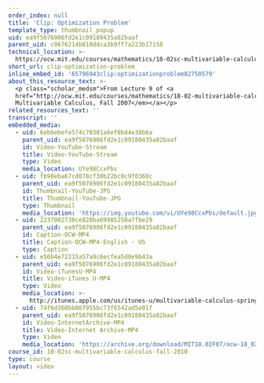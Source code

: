 ```yaml
---
order_index: null
title: 'Clip: Optimization Problem'
template_type: thumbnail_popup
uid: ea9f5076906fd2e1c09180435a82baaf
parent_uid: c9676214b810ddca3b9ff7a223b17158
technical_location: >-
  https://ocw.mit.edu/courses/mathematics/18-02sc-multivariable-calculus-fall-2010/2.-partial-derivatives/part-a-functions-of-two-variables-tangent-approximation-and-optimization/session-28-optimization-problems/clip-optimization-problem
short_url: clip-optimization-problem
inline_embed_id: '65796943clip:optimizationproblem82750579'
about_this_resource_text: >-
  <p class="scholar_medsm">From Lecture 9 of <a
  href="http://ocw.mit.edu/courses/mathematics/18-02-multivariable-calculus-fall-2007/video-lectures/"><em>18.02
  Multivariable Calculus, Fall 2007</em></a></p>
related_resources_text: ''
transcript: ''
embedded_media:
  - uid: 6eb6ebefe574c70301a8ef0b44e38b6a
    parent_uid: ea9f5076906fd2e1c09180435a82baaf
    id: Video-YouTube-Stream
    title: Video-YouTube-Stream
    type: Video
    media_location: UYe98CcxPbs
  - uid: fb98eba67cd078cf30b22bc0c9f0368c
    parent_uid: ea9f5076906fd2e1c09180435a82baaf
    id: Thumbnail-YouTube-JPG
    title: Thumbnail-YouTube-JPG
    type: Thumbnail
    media_location: 'https://img.youtube.com/vi/UYe98CcxPbs/default.jpg'
  - uid: 2237002730ce828ba69985258a7fbe29
    parent_uid: ea9f5076906fd2e1c09180435a82baaf
    id: Caption-OCW-MP4
    title: Caption-OCW-MP4-English - US
    type: Caption
  - uid: e56b4e72215a57a9c6ecfea5d0e9b43a
    parent_uid: ea9f5076906fd2e1c09180435a82baaf
    id: Video-iTunesU-MP4
    title: Video-iTunes U-MP4
    type: Video
    media_location: >-
      http://itunes.apple.com/us/itunes-u/multivariable-calculus-spring/id354869122
  - uid: 74f6d360bb86f955bc73f6542ad5e01f
    parent_uid: ea9f5076906fd2e1c09180435a82baaf
    id: Video-InternetArchive-MP4
    title: Video-Internet Archive-MP4
    type: Video
    media_location: 'https://archive.org/download/MIT18.02F07/ocw-18_02-f07-lec09_300k.mp4'
course_id: 18-02sc-multivariable-calculus-fall-2010
type: course
layout: video
---
```

